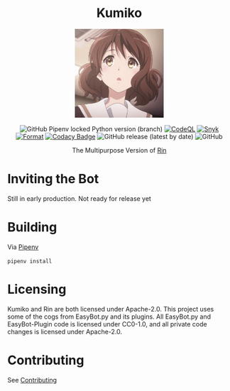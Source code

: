 <div align=center>

# Kumiko

<img src="./assets/kumiko.jpg" width=200 height=200>

<br>

![GitHub Pipenv locked Python version (branch)](https://img.shields.io/github/pipenv/locked/python-version/No767/Rin/dev?label=Python&logo=python&logoColor=white)
[![CodeQL](https://github.com/No767/Kumiko/actions/workflows/codeql-analysis.yml/badge.svg?branch=dev)](https://github.com/No767/Kumiko/actions/workflows/codeql-analysis.yml) [![Snyk](https://github.com/No767/Kumiko/actions/workflows/snyk.yml/badge.svg?branch=dev)](https://github.com/No767/Kumiko/actions/workflows/snyk.yml) [![Format](https://github.com/No767/Kumiko/actions/workflows/format.yml/badge.svg?branch=dev)](https://github.com/No767/Kumiko/actions/workflows/format.yml) [![Codacy Badge](https://app.codacy.com/project/badge/Grade/950cd812f1e04f0d813bb0298fdaa225)](https://www.codacy.com/gh/No767/Kumiko/dashboard?utm_source=github.com&amp;utm_medium=referral&amp;utm_content=No767/Kumiko&amp;utm_campaign=Badge_Grade) ![GitHub release (latest by date)](https://img.shields.io/github/v/release/No767/Kumiko?display_name=tag&label=Release&logo=github) ![GitHub](https://img.shields.io/github/license/No767/Rin?label=License&logo=github)

The Multipurpose Version of [Rin](https://github.com/No767/Rin)

<div align=left>

# Inviting the Bot

Still in early production. Not ready for release yet

# Building

Via [Pipenv](https://pipenv.pypa.io/en/latest/)

`pipenv install`

# Licensing

Kumiko and Rin are both licensed under Apache-2.0. This project uses some of the cogs from EasyBot.py and its plugins. All EasyBot.py and EasyBot-Plugin code is licensed under CC0-1.0, and all private code changes is licensed under Apache-2.0. 

# Contributing

See [Contributing](https://github.com/No767/Rin/blob/master/Community/contributing.md)
